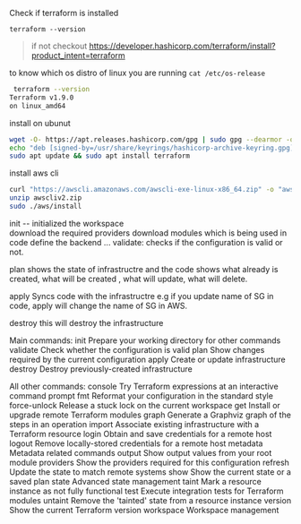 Check if terraform is installed

`terraform --version`

> if not checkout https://developer.hashicorp.com/terraform/install?product_intent=terraform

to know which os distro of linux you are running  `cat /etc/os-release`

```bash
 terraform --version
Terraform v1.9.0
on linux_amd64
```


install on ubunut
```bash
wget -O- https://apt.releases.hashicorp.com/gpg | sudo gpg --dearmor -o /usr/share/keyrings/hashicorp-archive-keyring.gpg
echo "deb [signed-by=/usr/share/keyrings/hashicorp-archive-keyring.gpg] https://apt.releases.hashicorp.com $(lsb_release -cs) main" | sudo tee /etc/apt/sources.list.d/hashicorp.list
sudo apt update && sudo apt install terraform
```

install aws cli
```bash
curl "https://awscli.amazonaws.com/awscli-exe-linux-x86_64.zip" -o "awscliv2.zip"
unzip awscliv2.zip
sudo ./aws/install
```



init   -- initialized the workspace  
    download the required providers
    download modules which is being used in code
    define the backend
    ...
validate:
    checks if the configuration is valid or not.

plan
    shows the state of infrastructre and the code
    shows what already is created, what will be created , what will update, what will delete.

apply 
    Syncs code with the infrastructre
        e.g if you update name of SG in code, apply will change the name of SG in AWS.

destroy
    this will destroy the infrastructure


Main commands:
  init          Prepare your working directory for other commands
  validate      Check whether the configuration is valid
  plan          Show changes required by the current configuration
  apply         Create or update infrastructure
  destroy       Destroy previously-created infrastructure

All other commands:
  console       Try Terraform expressions at an interactive command prompt
  fmt           Reformat your configuration in the standard style
  force-unlock  Release a stuck lock on the current workspace
  get           Install or upgrade remote Terraform modules
  graph         Generate a Graphviz graph of the steps in an operation
  import        Associate existing infrastructure with a Terraform resource
  login         Obtain and save credentials for a remote host
  logout        Remove locally-stored credentials for a remote host
  metadata      Metadata related commands
  output        Show output values from your root module
  providers     Show the providers required for this configuration
  refresh       Update the state to match remote systems
  show          Show the current state or a saved plan
  state         Advanced state management
  taint         Mark a resource instance as not fully functional
  test          Execute integration tests for Terraform modules
  untaint       Remove the 'tainted' state from a resource instance
  version       Show the current Terraform version
  workspace     Workspace management
